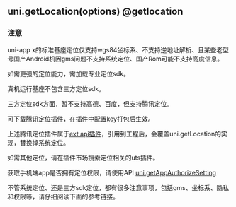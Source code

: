 ## uni.getLocation(options) @getlocation

<!-- UTSAPIJSON.getLocation.description -->

<!-- UTSAPIJSON.getLocation.compatibility -->

<!-- UTSAPIJSON.getLocation.param -->

<!-- UTSAPIJSON.getLocation.returnValue -->

### 注意

uni-app x的标准基座定位仅支持wgs84坐标系、不支持逆地址解析、且某些老型号国产Android机因gms问题不支持系统定位、国产Rom可能不支持高度信息。

如需更强的定位能力，需加载专业定位sdk。

真机运行基座不包含三方定位sdk。

三方定位sdk方面，暂不支持高德、百度，但支持腾讯定位。

可下载[腾讯定位插件](https://ext.dcloud.net.cn/plugin?id=14569)，在插件中配置key打包后生效。

上述腾讯定位插件属于[ext api插件](https://uniapp.dcloud.net.cn/api/extapi.html)，引用到工程后，会覆盖uni.getLocation的实现，替换掉系统定位。

如需其他定位，请在插件市场搜索定位相关的uts插件。

获取手机端app是否拥有定位权限，请使用API [uni.getAppAuthorizeSetting](get-app-authorize-setting.md)

不管系统定位、还是三方sdk定位，都有很多注意事项，包括gms、坐标系、隐私和权限等，请仔细阅读下面的参考链接。

<!-- UTSAPIJSON.getLocation.tutorial -->

<!-- UTSAPIJSON.getLocation.example -->

<!-- UTSAPIJSON.general_type.name -->

<!-- UTSAPIJSON.general_type.param -->
